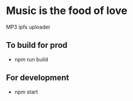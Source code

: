 <h1>Music is the food of love</h1>
<p>MP3 ipfs uploader</p>
<h2>To build for prod</h2>
<ul>
    <li>
        npm run build
    </li>
</ul>

<h2>For development</h2>
<ul>
    <li>
        npm start
    </li>
</ul>
